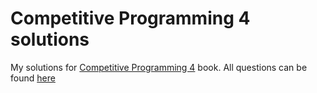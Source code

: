 # Competitive Programming 4 solutions
My solutions for [Competitive Programming 4](https://cpbook.net) book. All questions can be found [here](https://cpbook.net/methodstosolve)
